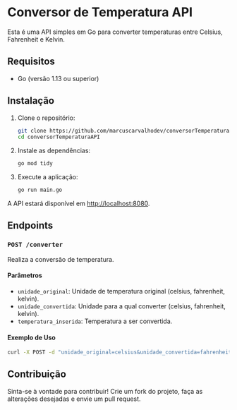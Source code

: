 # Conversor de Temperatura API

Esta é uma API simples em Go para converter temperaturas entre Celsius, Fahrenheit e Kelvin.

## Requisitos

- Go (versão 1.13 ou superior)

## Instalação

1. Clone o repositório:

    ```bash
    git clone https://github.com/marcuscarvalhodev/conversorTemperaturaAPI.git
    cd conversorTemperaturaAPI
    ```

2. Instale as dependências:

    ```bash
    go mod tidy
    ```

3. Execute a aplicação:

    ```bash
    go run main.go
    ```

A API estará disponível em [http://localhost:8080](http://localhost:8080).

## Endpoints

### `POST /converter`

Realiza a conversão de temperatura.

#### Parâmetros

- `unidade_original`: Unidade de temperatura original (celsius, fahrenheit, kelvin).
- `unidade_convertida`: Unidade para a qual converter (celsius, fahrenheit, kelvin).
- `temperatura_inserida`: Temperatura a ser convertida.

#### Exemplo de Uso

```bash
curl -X POST -d "unidade_original=celsius&unidade_convertida=fahrenheit&temperatura_inserida=25" http://localhost:8080/converter
```

## Contribuição

Sinta-se à vontade para contribuir! Crie um fork do projeto, faça as alterações desejadas e envie um pull request.


